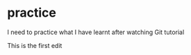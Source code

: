 # practice
I need to practice what I have learnt after watching Git tutorial

This is the first edit
